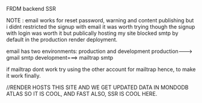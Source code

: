 FRDM backend SSR

NOTE : email works for reset password, warning and content publishing but i didnt restricted the signup with email it was worth trying though the signup with login was worth it but publically hosting my site blocked smtp by default in the production render deployment.

email has two environments: production and development
production---> gmail smtp
development===> mailtrap smtp

if mailtrap dont work try using the other account for mailtrap hence, to make it work finally.

//RENDER HOSTS THIS SITE AND WE GET UPDATED DATA IN MONDODB ATLAS SO IT IS COOL, AND FAST ALSO, SSR IS COOL HERE.
